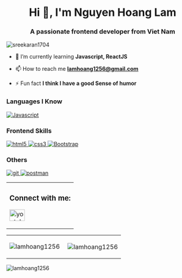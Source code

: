 <h1 align="center">Hi 👋, I'm Nguyen Hoang Lam</h1>
<h3 align="center">A passionate frontend developer from Viet Nam</h3>

<p align="left"> <img src="https://komarev.com/ghpvc/?username=lamhoang1256&label=Profile%20views&color=0e75b6&style=flat" alt="sreekaran1704" /> </p>

- 🌱 I’m currently learning **Javascript, ReactJS**

- 📫 How to reach me **lamhoang1256@gmail.com**

- ⚡ Fun fact **I think I have a good Sense of humor**

<h3 align="left">Languages I Know</h3>
<p align="left">
<a href="https://www.w3schools.com/js/" target="_blank"> <img  src="https://img.shields.io/badge/JAVASCRIPT-f7df1e?style=for-the-badge&logo=javascript&logoColor=black" alt="Javascript"/> </a>
</p> 

<h3 align="left">Frontend Skills</h3>
<p align="left">
<a href="https://www.w3.org/html/" target="_blank"> <img src="https://img.shields.io/badge/HTML5-E34F26?style=for-the-badge&logo=html5&logoColor=white" alt="html5" /> </a>
<a href="https://www.w3schools.com/css/" target="_blank"> <img src="https://img.shields.io/badge/CSS3-1572B6?style=for-the-badge&logo=css3&logoColor=white" alt="css3" /> </a>
<a href="https://getbootstrap.com" target="_blank"> <img alt="Bootstrap" src="https://img.shields.io/badge/bootstrap-%23563D7C.svg?style=for-the-badge&logo=bootstrap&logoColor=white"/> </a>
</p>

<h3 align="left">Others</h3>
<p align="left">
<a href="https://git-scm.com/" target="_blank"> <img src="https://img.shields.io/badge/Git-F05032?style=for-the-badge&logo=git&logoColor=white" alt="git" /> </a>
<a href="https://code.visualstudio.com" target="_blank"> <img src="https://img.shields.io/badge/VS_Code-0078D4?style=for-the-badge&logo=visual%20studio%20code&logoColor=white" alt="postman" /> </a>
</p>


<table>
 <tr>
  <td><h3 align="left">Connect with me:</h3>
<p align="left">
<a href="https://www.youtube.com/channel/UCuEJII_bAl1h3ovns8O5azg" target="blank"><img align="center" src="https://raw.githubusercontent.com/rahuldkjain/github-profile-readme-generator/master/src/images/icons/Social/youtube.svg" alt="youtube" height="30" width="40" /></a>
   </p></td>
 </tr>
 </table>

 <table>
        <tr>
           <td><p><img align="center" src="https://github-readme-streak-stats.herokuapp.com/?user=lamhoang1256&" alt="lamhoang1256" /></p></td>
            <td><p>&nbsp;<img align="center" src="https://github-readme-stats.vercel.app/api?username=lamhoang1256&show_icons=true&locale=en" alt="lamhoang1256" /></p></td>
        </tr>
    </table>


<p><img align="left" src="https://github-readme-stats.vercel.app/api/top-langs?username=lamhoang1256&show_icons=true&locale=en&layout=compact" alt="lamhoang1256" /></p>
